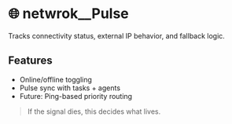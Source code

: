 # 🌐 netwrok__Pulse

Tracks connectivity status, external IP behavior, and fallback logic.

## Features
- Online/offline toggling
- Pulse sync with tasks + agents
- Future: Ping-based priority routing

> If the signal dies, this decides what lives.
